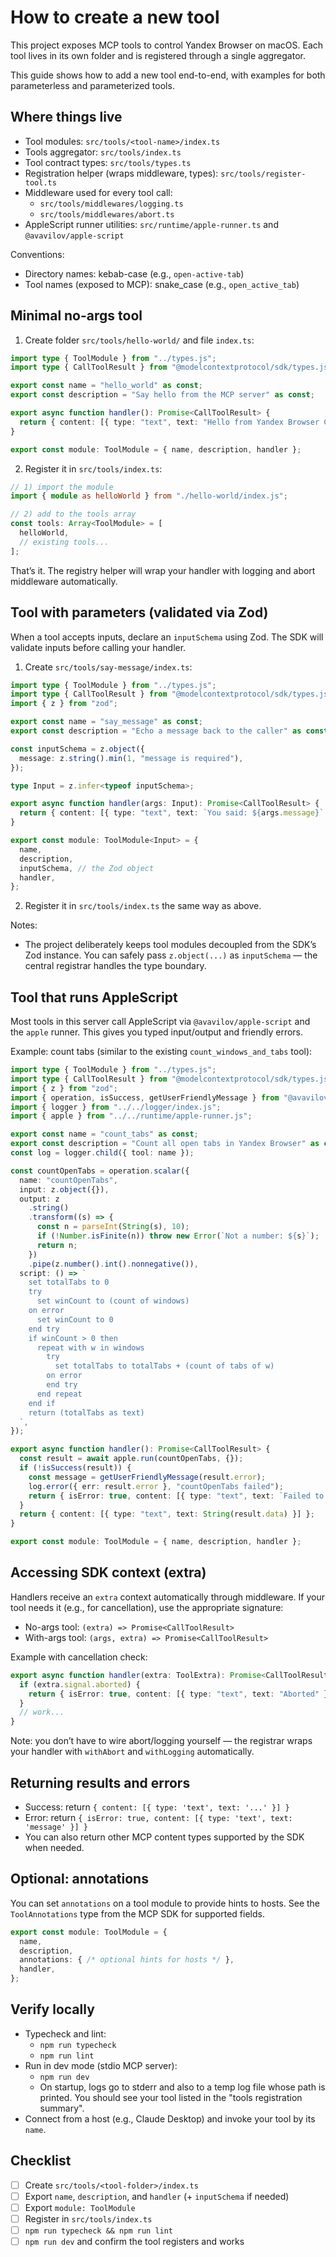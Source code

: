 # How to create a new tool

This project exposes MCP tools to control Yandex Browser on macOS. Each tool lives in its own folder and is registered through a single aggregator.

This guide shows how to add a new tool end-to-end, with examples for both parameterless and parameterized tools.

## Where things live

- Tool modules: `src/tools/<tool-name>/index.ts`
- Tools aggregator: `src/tools/index.ts`
- Tool contract types: `src/tools/types.ts`
- Registration helper (wraps middleware, types): `src/tools/register-tool.ts`
- Middleware used for every tool call: 
  - `src/tools/middlewares/logging.ts`
  - `src/tools/middlewares/abort.ts`
- AppleScript runner utilities: `src/runtime/apple-runner.ts` and `@avavilov/apple-script`

Conventions:
- Directory names: kebab-case (e.g., `open-active-tab`)
- Tool names (exposed to MCP): snake_case (e.g., `open_active_tab`)

## Minimal no-args tool

1) Create folder `src/tools/hello-world/` and file `index.ts`:

```ts
import type { ToolModule } from "../types.js";
import type { CallToolResult } from "@modelcontextprotocol/sdk/types.js";

export const name = "hello_world" as const;
export const description = "Say hello from the MCP server" as const;

export async function handler(): Promise<CallToolResult> {
  return { content: [{ type: "text", text: "Hello from Yandex Browser Control" }] };
}

export const module: ToolModule = { name, description, handler };
```

2) Register it in `src/tools/index.ts`:

```ts
// 1) import the module
import { module as helloWorld } from "./hello-world/index.js";

// 2) add to the tools array
const tools: Array<ToolModule> = [
  helloWorld,
  // existing tools...
];
```

That’s it. The registry helper will wrap your handler with logging and abort middleware automatically.

## Tool with parameters (validated via Zod)

When a tool accepts inputs, declare an `inputSchema` using Zod. The SDK will validate inputs before calling your handler.

1) Create `src/tools/say-message/index.ts`:

```ts
import type { ToolModule } from "../types.js";
import type { CallToolResult } from "@modelcontextprotocol/sdk/types.js";
import { z } from "zod";

export const name = "say_message" as const;
export const description = "Echo a message back to the caller" as const;

const inputSchema = z.object({
  message: z.string().min(1, "message is required"),
});

type Input = z.infer<typeof inputSchema>;

export async function handler(args: Input): Promise<CallToolResult> {
  return { content: [{ type: "text", text: `You said: ${args.message}` }] };
}

export const module: ToolModule<Input> = {
  name,
  description,
  inputSchema, // the Zod object
  handler,
};
```

2) Register it in `src/tools/index.ts` the same way as above.

Notes:
- The project deliberately keeps tool modules decoupled from the SDK’s Zod instance. You can safely pass `z.object(...)` as `inputSchema` — the central registrar handles the type boundary.

## Tool that runs AppleScript

Most tools in this server call AppleScript via `@avavilov/apple-script` and the `apple` runner. This gives you typed input/output and friendly errors.

Example: count tabs (similar to the existing `count_windows_and_tabs` tool):

```ts
import type { ToolModule } from "../types.js";
import type { CallToolResult } from "@modelcontextprotocol/sdk/types.js";
import { z } from "zod";
import { operation, isSuccess, getUserFriendlyMessage } from "@avavilov/apple-script";
import { logger } from "../../logger/index.js";
import { apple } from "../../runtime/apple-runner.js";

export const name = "count_tabs" as const;
export const description = "Count all open tabs in Yandex Browser" as const;
const log = logger.child({ tool: name });

const countOpenTabs = operation.scalar({
  name: "countOpenTabs",
  input: z.object({}),
  output: z
    .string()
    .transform((s) => {
      const n = parseInt(String(s), 10);
      if (!Number.isFinite(n)) throw new Error(`Not a number: ${s}`);
      return n;
    })
    .pipe(z.number().int().nonnegative()),
  script: () => `
    set totalTabs to 0
    try
      set winCount to (count of windows)
    on error
      set winCount to 0
    end try
    if winCount > 0 then
      repeat with w in windows
        try
          set totalTabs to totalTabs + (count of tabs of w)
        on error
        end try
      end repeat
    end if
    return (totalTabs as text)
  `,
});

export async function handler(): Promise<CallToolResult> {
  const result = await apple.run(countOpenTabs, {});
  if (!isSuccess(result)) {
    const message = getUserFriendlyMessage(result.error);
    log.error({ err: result.error }, "countOpenTabs failed");
    return { isError: true, content: [{ type: "text", text: `Failed to count tabs: ${message}` }] };
  }
  return { content: [{ type: "text", text: String(result.data) }] };
}

export const module: ToolModule = { name, description, handler };
```

## Accessing SDK context (extra)

Handlers receive an `extra` context automatically through middleware. If your tool needs it (e.g., for cancellation), use the appropriate signature:

- No-args tool: `(extra) => Promise<CallToolResult>`
- With-args tool: `(args, extra) => Promise<CallToolResult>`

Example with cancellation check:

```ts
export async function handler(extra: ToolExtra): Promise<CallToolResult> {
  if (extra.signal.aborted) {
    return { isError: true, content: [{ type: "text", text: "Aborted" }] };
  }
  // work...
}
```

Note: you don’t have to wire abort/logging yourself — the registrar wraps your handler with `withAbort` and `withLogging` automatically.

## Returning results and errors

- Success: return `{ content: [{ type: 'text', text: '...' }] }`
- Error: return `{ isError: true, content: [{ type: 'text', text: 'message' }] }`
- You can also return other MCP content types supported by the SDK when needed.

## Optional: annotations

You can set `annotations` on a tool module to provide hints to hosts. See the `ToolAnnotations` type from the MCP SDK for supported fields.

```ts
export const module: ToolModule = {
  name,
  description,
  annotations: { /* optional hints for hosts */ },
  handler,
};
```

## Verify locally

- Typecheck and lint:
  - `npm run typecheck`
  - `npm run lint`
- Run in dev mode (stdio MCP server):
  - `npm run dev`
  - On startup, logs go to stderr and also to a temp log file whose path is printed. You should see your tool listed in the "tools registration summary".
- Connect from a host (e.g., Claude Desktop) and invoke your tool by its `name`.

## Checklist

- [ ] Create `src/tools/<tool-folder>/index.ts`
- [ ] Export `name`, `description`, and `handler` (+ `inputSchema` if needed)
- [ ] Export `module: ToolModule`
- [ ] Register in `src/tools/index.ts`
- [ ] `npm run typecheck && npm run lint`
- [ ] `npm run dev` and confirm the tool registers and works
